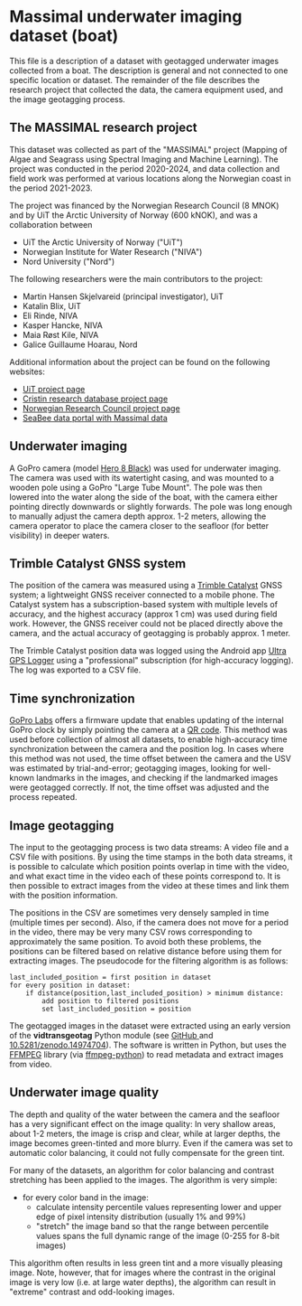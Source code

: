 # Massimal underwater imaging dataset (boat)
This file is a description of a dataset with geotagged underwater images collected from
a boat. The description is general and not connected to one
specific location or dataset. The remainder of the file describes the research project
that collected the data, the camera equipment used, and the image geotagging
process.

## The MASSIMAL research project 
This dataset was collected as part of the "MASSIMAL" project (Mapping of Algae and
Seagrass using Spectral Imaging and Machine Learning). The project was conducted in the
period 2020-2024, and data collection and field work was performed at various locations
along the Norwegian coast in the period 2021-2023. 

The project was financed by the Norwegian Research Council (8 MNOK) and by UiT the
Arctic University of Norway (600 kNOK), and was a collaboration between 

- UiT the Arctic University of Norway ("UiT")
- Norwegian Institute for Water Research ("NIVA")
- Nord University ("Nord")

The following researchers were the main contributors to the project:

- Martin Hansen Skjelvareid (principal investigator), UiT
- Katalin Blix, UiT
- Eli Rinde, NIVA
- Kasper Hancke, NIVA
- Maia Røst Kile, NIVA
- Galice Guillaume Hoarau, Nord

Additional information about the project can be found on the following websites:
- [UiT project page](https://en.uit.no/project/massimal)
- [Cristin research database project
  page](https://app.cristin.no/projects/show.jsf?id=2054355)
- [Norwegian Research Council project
  page](https://prosjektbanken.forskningsradet.no/project/FORISS/301317)
- [SeaBee data portal with Massimal
  data](https://geonode.seabee.sigma2.no/catalogue/#/search?q=massimal&f=dataset)


## Underwater imaging
A GoPro camera (model [Hero 8 Black](https://en.wikipedia.org/wiki/GoPro#HERO8)) was
used for underwater imaging. The camera was used with its watertight casing, and was
mounted to a wooden pole using a GoPro "Large Tube Mount". The pole was then lowered
into the water along the side of the boat, with the camera either pointing directly
downwards or slightly forwards. The pole was long enough to manually adjust the camera
depth approx. 1-2 meters, allowing the camera operator to place the camera closer to the
seafloor (for better visibility) in deeper waters.  

## Trimble Catalyst GNSS system
The position of the camera was measured using a [Trimble
Catalyst](https://geospatial.trimble.com/en/products/software/trimble-catalyst) GNSS
system; a lightweight GNSS receiver connected to a mobile phone. The Catalyst system has
a subscription-based system with multiple levels of accuracy, and the highest accuracy
(approx 1 cm) was used during field work. However, the GNSS receiver could not be placed
directly above the camera, and the actual accuracy of geotagging is probably approx. 1
meter. 

The Trimble Catalyst position data was logged using the Android app [Ultra GPS
Logger](https://play.google.com/store/apps/details?id=com.flashlight.ultra.gps.logger)
using a "professional" subscription (for high-accuracy logging). The log was exported to
a CSV file. 

## Time synchronization
[GoPro Labs](https://github.com/gopro/labs) offers a firmware update that enables
updating of the internal GoPro clock by simply pointing the camera at a [QR
code](https://gopro.github.io/labs/control/precisiontime/). This method was used before
collection of almost all datasets, to enable high-accuracy time synchronization between the
camera and the position log. In cases where this method was not used, the time
offset between the camera and the USV was estimated by trial-and-error; geotagging
images, looking for well-known landmarks in the images, and checking if the landmarked
images were geotagged correctly. If not, the time offset was adjusted and the process
repeated.    

## Image geotagging
The input to the geotagging process is two data streams: A video file and a CSV file
with positions. By using the time stamps in the both data streams, it is possible to
calculate which position points overlap in time with the video, and what exact time in
the video each of these points correspond to. It is then possible to extract images from
the video at these times and link them with the position information.

The positions in the CSV are sometimes very densely sampled in time (multiple times per
second). Also, if the camera does not move for a period in the video, there may be very
many CSV rows corresponding to approximately the same position. To avoid both these
problems, the positions can be filtered based on relative distance before using them for
extracting images. The pseudocode for the filtering algorithm is as follows:

    last_included_position = first position in dataset
    for every position in dataset:
        if distance(position,last_included_position) > minimum distance:
            add position to filtered positions
            set last_included_position = position

The geotagged images in the dataset were extracted using an early version of the
**vidtransgeotag** Python module (see [GitHub
](https://github.com/mh-skjelvareid/vidtransgeotag) and
[10.5281/zenodo.14974704](https://doi.org/10.5281/zenodo.14974704)). The software is
written in Python, but uses the [FFMPEG](https://www.ffmpeg.org/) library (via [ffmpeg-python](https://github.com/kkroening/ffmpeg-python)) to read metadata and extract images from
video. 

## Underwater image quality
The depth and quality of the water between the camera and the seafloor has a very
significant effect on the image quality: In very shallow areas, about 1-2 meters, the
image is crisp and clear, while at larger depths, the image becomes green-tinted and
more blurry. Even if the camera was set to automatic color balancing, it could not fully
compensate for the green tint. 

For many of the datasets, an algorithm for color balancing and contrast stretching has
been applied to the images. The algorithm is very simple:

- for every color band in the image:
    - calculate intensity percentile values representing lower and upper edge of pixel
      intensity distribution (usually 1% and 99%)
    - "stretch" the image band so that the range between percentile values spans the full
      dynamic range of the image (0-255 for 8-bit images) 

This algorithm often results in less green tint and a more visually pleasing image.
Note, however, that for images where the contrast in the original image is very low (i.e.
at large water depths), the algorithm can result in "extreme" contrast and odd-looking
images. 
